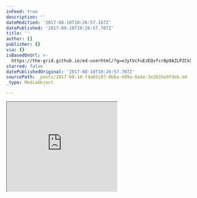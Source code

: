 ```yaml
---
inFeed: true
description: ''
dateModified: '2017-08-10T10:26:57.167Z'
datePublished: '2017-08-10T10:26:57.707Z'
title: ''
author: []
publisher: {}
via: {}
isBasedOnUrl: >-
  https://the-grid.github.io/ed-userhtml/?g=eJytVcFuEzEQvfcrBp9AZLPZCkSVZqOWExICeqiEBOLgtSe7TmzPynaShij_jp3dtGkQB6pIkdYznnnPbzyeTF5JEmHTIjTB6OnFJH2AmxY0t3XJ0LLpBcCkQS7TIi4NBg6i4c5jKNkyzLIr1m954VQbgPuNFeCdKFkTQuvHeS6kHUbU1tEcRRiSq_PVaDj3bDrJu6weIqigcfoJtaYB3H6585O8c3XbWtkFONQlE9ySVYJrBo3DWUcVmfAh8mg8ZeMuKKExS6eXPPBhEsqOJVlusGQrheuWXGAgyAa0UeJaydCUEldKYLY3BkZZZZYm85Efy2IQzaC4Ptgn9Uj1LRlvWx3PGxTZXMu3c0-2jwPY9l8AdrPnfQhsDAdJXjRoeJLBBkeBCTZFfcW1v-3kHe-nK4vl2od8a9FmnpZOIMxcFLomt4AZOWiXlVa-UbY-CD7GiJXCuy4CZQK6HBXvs2KUjT7cF5fj0eX4XfHjOEEZXifGn4-u6NRU03De1uzR-atf7bo6PW8BHzYaUw9mFSmNrtXxFNOK5GabrbFaqJDxWP59JcdZivMhXi9cefABW_-6GKCVb2DkoQBLznANFYXmOjP0-8Wp_oWZL8ra3RyULnCzvzAPT-nbmSOzXSmvKqVV2IwbJSXaXaBj536pcRexku7zAPnz4NBZYM6AEVsvddt0Yqnvwf9rvziD8LSvep8_dT03n6jzR-40afPDqJ0kyv5JNMX0O2pBBiEQhAbBUJSCEA8UM4q_Xo5Y-kAmue8b5SH-UtJMOR_gM3mLDj4uo4HKpikLbXy2MThR9sOo4mJRO1pamQnS5MawblTA64vu1SYSZep_BteOb667PXISo6doH8CTVhIqHcM7oEMR9so7wVFP-iv6A8PZPdo
starred: false
datePublishedOriginal: '2017-08-10T10:26:57.707Z'
sourcePath: _posts/2017-08-10-f4a65c07-0b8a-499a-8a4e-3e2635e9fdeb.md
_type: MediaObject

---
```

<iframe src="https://the-grid.github.io/ed-userhtml/?g=eJytVcFuEzEQvfcrBp9AZLPZCkSVZqOWExICeqiEBOLgtSe7TmzPynaShij_jp3dtGkQB6pIkdYznnnPbzyeTF5JEmHTIjTB6OnFJH2AmxY0t3XJ0LLpBcCkQS7TIi4NBg6i4c5jKNkyzLIr1m954VQbgPuNFeCdKFkTQuvHeS6kHUbU1tEcRRiSq_PVaDj3bDrJu6weIqigcfoJtaYB3H6585O8c3XbWtkFONQlE9ySVYJrBo3DWUcVmfAh8mg8ZeMuKKExS6eXPPBhEsqOJVlusGQrheuWXGAgyAa0UeJaydCUEldKYLY3BkZZZZYm85Efy2IQzaC4Ptgn9Uj1LRlvWx3PGxTZXMu3c0-2jwPY9l8AdrPnfQhsDAdJXjRoeJLBBkeBCTZFfcW1v-3kHe-nK4vl2od8a9FmnpZOIMxcFLomt4AZOWiXlVa-UbY-CD7GiJXCuy4CZQK6HBXvs2KUjT7cF5fj0eX4XfHjOEEZXifGn4-u6NRU03De1uzR-atf7bo6PW8BHzYaUw9mFSmNrtXxFNOK5GabrbFaqJDxWP59JcdZivMhXi9cefABW_-6GKCVb2DkoQBLznANFYXmOjP0-8Wp_oWZL8ra3RyULnCzvzAPT-nbmSOzXSmvKqVV2IwbJSXaXaBj536pcRexku7zAPnz4NBZYM6AEVsvddt0Yqnvwf9rvziD8LSvep8_dT03n6jzR-40afPDqJ0kyv5JNMX0O2pBBiEQhAbBUJSCEA8UM4q_Xo5Y-kAmue8b5SH-UtJMOR_gM3mLDj4uo4HKpikLbXy2MThR9sOo4mJRO1pamQnS5MawblTA64vu1SYSZep_BteOb667PXISo6doH8CTVhIqHcM7oEMR9so7wVFP-iv6A8PZPdo" height="244" style=""></iframe>